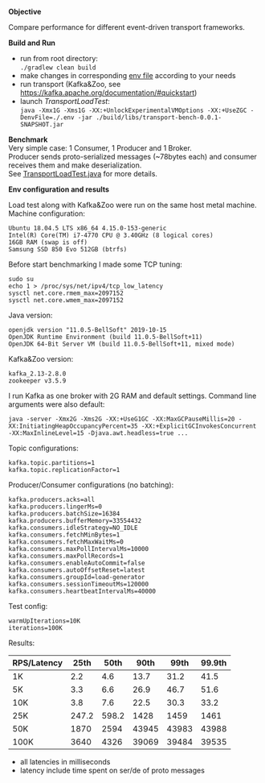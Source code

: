 **Objective**

Compare performance for different event-driven transport frameworks.

**Build and Run**

- run from root directory:\
  `./gradlew clean build`
- make changes in corresponding [env file](./.env) according to your needs
- run transport (Kafka&Zoo, see https://kafka.apache.org/documentation/#quickstart)  
- launch _TransportLoadTest_:\
  `java -Xmx1G -Xms1G -XX:+UnlockExperimentalVMOptions -XX:+UseZGC -DenvFile=./.env -jar ./build/libs/transport-bench-0.0.1-SNAPSHOT.jar`

**Benchmark**\
Very simple case: 1 Consumer, 1 Producer and 1 Broker. \
Producer sends proto-serialized messages (~78bytes each) and consumer receives them and make deserialization.\
See [TransportLoadTest.java](./src/main/java/org/bench/transports/TransportLoadTest.java) for more details.

**Env configuration and results**

Load test along with Kafka&Zoo were run on the same host metal machine.
Machine configuration:
```
Ubuntu 18.04.5 LTS x86_64 4.15.0-153-generic
Intel(R) Core(TM) i7-4770 CPU @ 3.40GHz (8 logical cores)
16GB RAM (swap is off)
Samsung SSD 850 Evo 512GB (btrfs)
```

Before start benchmarking I made some TCP tuning:
```
sudo su
echo 1 > /proc/sys/net/ipv4/tcp_low_latency
sysctl net.core.rmem_max=2097152
sysctl net.core.wmem_max=2097152
```

Java version:
```
openjdk version "11.0.5-BellSoft" 2019-10-15
OpenJDK Runtime Environment (build 11.0.5-BellSoft+11)
OpenJDK 64-Bit Server VM (build 11.0.5-BellSoft+11, mixed mode)
```
Kafka&Zoo version:
```
kafka_2.13-2.8.0
zookeeper v3.5.9
```
I run Kafka as one broker with 2G RAM and default settings. Command line arguments were also default:
```
java -server -Xmx2G -Xms2G -XX:+UseG1GC -XX:MaxGCPauseMillis=20 -XX:InitiatingHeapOccupancyPercent=35 -XX:+ExplicitGCInvokesConcurrent -XX:MaxInlineLevel=15 -Djava.awt.headless=true ...
```
Topic configurations:
```
kafka.topic.partitions=1
kafka.topic.replicationFactor=1
```
Producer/Consumer configurations (no batching):
```
kafka.producers.acks=all
kafka.producers.lingerMs=0
kafka.producers.batchSize=16384
kafka.producers.bufferMemory=33554432
kafka.consumers.idleStrategy=NO_IDLE
kafka.consumers.fetchMinBytes=1
kafka.consumers.fetchMaxWaitMs=0
kafka.consumers.maxPollIntervalMs=10000
kafka.consumers.maxPollRecords=1
kafka.consumers.enableAutoCommit=false
kafka.consumers.autoOffsetReset=latest
kafka.consumers.groupId=load-generator
kafka.consumers.sessionTimeoutMs=120000
kafka.consumers.heartbeatIntervalMs=40000
```

Test config:
```
warmUpIterations=10K
iterations=100K
```

Results:

| RPS/Latency | 25th | 50th | 90th | 99th | 99.9th |
|---|---|---|---|---|---|
| 1K | 2.2 | 4.6 | 13.7 | 31.2 | 41.5 |
| 5K | 3.3 | 6.6 | 26.9 | 46.7 | 51.6 |
| 10K | 3.8 | 7.6 | 22.5 | 30.3 | 33.2 |
| 25K | 247.2 | 598.2 | 1428 | 1459 | 1461 |
| 50K | 1870 | 2594 | 43945 | 43983 | 43988 |
| 100K | 3640 | 4326 | 39069 | 39484 | 39535 |
* all latencies in milliseconds
* latency include time spent on ser/de of proto messages

